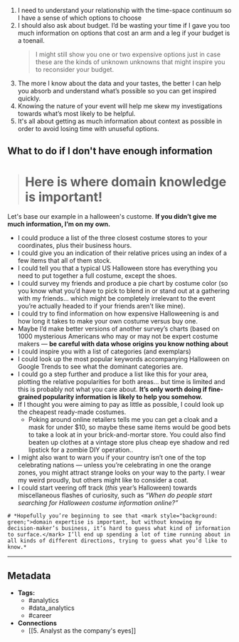 1. I need to understand your relationship with the time-space continuum so I have a sense of which options to choose
2. I should also ask about budget. I’d be wasting your time if I gave you too much information on options that cost an arm and a leg if your budget is a toenail.
	> I might still show you one or two expensive options just in case these are the kinds of unknown unknowns that might inspire you to reconsider your budget.
3. The more I know about the data and your tastes, the better I can help you absorb and understand what’s possible so you can get inspired quickly.
4. Knowing the nature of your event will help me skew my investigations towards what’s most likely to be helpful.
5. It's all about getting as much information about context as possible in order to avoid losing time with unuseful options. 


## What to do if I don't have enough information

> # Here is where domain knowledge is important!

Let's base our example in a halloween's custome. **If you didn’t give me much information, I’m on my own.**

- I could produce a list of the three closest costume stores to your coordinates, plus their business hours.
- I could give you an indication of their relative prices using an index of a few items that all of them stock.
- I could tell you that a typical US Halloween store has everything you need to put together a full costume, except the shoes.
- I could survey my friends and produce a pie chart by costume color (so you know what you’d have to pick to blend in or stand out at a gathering with my friends… which might be completely irrelevant to the event you’re actually headed to if your friends aren’t like mine).
- I could try to find information on how expensive Halloweening is and how long it takes to make your own costume versus buy one.
- Maybe I’d make better versions of another survey’s charts (based on 1000 mysterious Americans who may or may not be expert costume makers — **be careful with data whose origins you know nothing about**
- I could inspire you with a list of categories (and exemplars)
- I could look up the most popular keywords accompanying Halloween on Google Trends to see what the dominant categories are.
- I could go a step further and produce a list like this for your area, plotting the relative popularities for both areas… but time is limited and this is probably not what you care about. **It’s only worth doing if fine-grained popularity information is likely to help you somehow.**
- If I thought you were aiming to pay as little as possible, I could look up the cheapest ready-made costumes.
	- Poking around online retailers tells me you can get a cloak and a mask for under $10, so maybe these same items would be good bets to take a look at in your brick-and-mortar store. You could also find beaten up clothes at a vintage store plus cheap eye shadow and red lipstick for a zombie DIY operation..
- I might also want to warn you if your country isn’t one of the top celebrating nations — unless you’re celebrating in one the orange zones, you might attract strange looks on your way to the party. I wear my weird proudly, but others might like to consider a coat.
- I could start veering off track (_this_ year’s Halloween) towards miscellaneous flashes of curiosity, such as _“When do people start searching for Halloween costume information online?”_

```ad-warning
# *Hopefully you’re beginning to see that <mark style="background: green;">domain expertise is important, but without knowing my decision-maker’s business, it’s hard to guess what kind of information to surface.</mark> I’ll end up spending a lot of time running about in all kinds of different directions, trying to guess what you’d like to know.*
```

---

## Metadata

- **Tags:**
	- #analytics
	- #data_analytics
	- #career 
- **Connections**
	- [[5. Analyst as the company's eyes]]